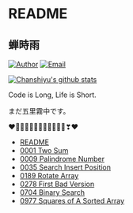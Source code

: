 # README

## 蝉時雨

[![Author](https://img.shields.io/badge/author-chanshiyucx-blue.svg?style=flat-square)](https://chanshiyu.com) [![Email](https://img.shields.io/badge/Email%20me-me@chanshiyu.com-green.svg?style=flat-square)](http://mail.qq.com/cgi-bin/qm_share?t=qm_mailme&email=tNnR9Nfc1drH3N3NwZrX29k)

[![Chanshiyu's github stats](https://github-readme-stats.vercel.app/api?username=chanshiyucx)](https://github.com/anuraghazra/github-readme-stats)

Code is Long, Life is Short.

まだ五里霧中です。

❤️💛💚💙💜💕💞💓💗💖💘💝❣❤

- [README](README.md)
- [0001 Two Sum](0001-Two-Sum.md)
- [0009 Palindrome Number](0009-Palindrome-Number.md)
- [0035 Search Insert Position](0035-Search-Insert-Position.md)
- [0189 Rotate Array](0189-Rotate-Array.md)
- [0278 First Bad Version](0278-First-Bad-Version.md)
- [0704 Binary Search](0704-Binary-Search.md)
- [0977 Squares of A Sorted Array](0977-Squares-of-A-Sorted-Array.md)
